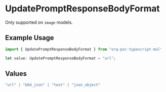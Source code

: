 # UpdatePromptResponseBodyFormat

Only supported on `image` models.

## Example Usage

```typescript
import { UpdatePromptResponseBodyFormat } from "orq-poc-typescript-multi-env-version/models/operations";

let value: UpdatePromptResponseBodyFormat = "url";
```

## Values

```typescript
"url" | "b64_json" | "text" | "json_object"
```
